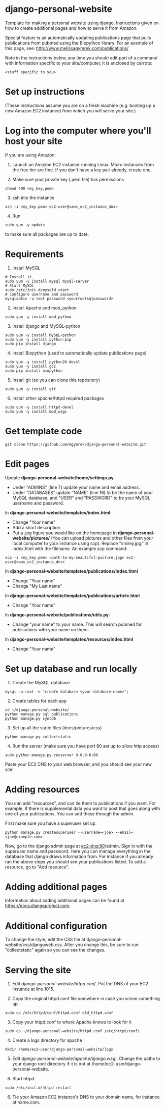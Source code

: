 django-personal-website
=======================

Template for making a personal website using django. Instructions given on how to create additional pages and how to serve it from Amazon.

Special feature is an automatically updating publications page that pulls publications from pubmed using the Biopython library. For an example of this page, see: http://www.melissagymrek.com/publications/

Note in the instructions below, any time you should edit part of a command with information specific to your site/computer, it is enclosed by carrots:
```
<stuff specific to you>
```

Set up instructions
=======================
(These instructions assume you are on a fresh machine (e.g. booting up a new Amazon EC2 instance) from which you will serve your site.)

Log into the computer where you'll host your site
=======================

If you are using Amazon:
1. Launch an Amazon EC2 instance running Linux. Micro instances from the free tier are fine. If you don't have a key pair already, create one.

2. Make sure your private key (.pem file) has permissions
```
chmod 400 <my_key.pem>
```

3. ssh into the instance
```
ssh -i <my_key.pem> ec2-user@<aws_ec2_instance_dns>
```

4. Run
```
sudo yum -y update
```
to make sure all packages are up to date.

Requirements
=======================

1. Install MySQL
```
# Install it
sudo yum -y install mysql mysql-server
# Start MySQL
sudo /etc/init.d/mysqld start
# Configure username and password
mysqladmin -u root password <yourrootsqlpassword>
```

2. Install Apache and mod_python
```
sudo yum -y install mod_python
```

3. Install django and MySQL-python
```
sudo yum -y install MySQL-python
sudo yum -y install python-pip
sudo pip install django
```

4. Install Biopython (used to automatically update publications page)	
```
sudo yum -y install python26-devel
sudo yum -y install gcc
sudo pip install biopython
```

5. Install git (so you can clone this repository)
```
sudo yum -y install git
```

6. Install other apache/httpd required packages
```
sudo yum -y install httpd-devel
sudo yum -y install mod_wsgi
```

Get template code
=======================

```
git clone https://github.com/mgymrek/django-personal-website.git
```

Edit pages
=======================

Update **django-personal-website/home/settings.py**
- Under "ADMINS" (line 7) update your name and email address.
- Under "DATABASES" update "NAME" (line 16) to be the name of your MySQL database, and "USER" and "PASSWORD" to be your MySQL username and password.

In **django-personal-website/templates/index.html**
- Change "Your name"
- Add a short description
- Put a .jpg figure you would like on the homepage in **django-personal-website/pictures/** (You can upload pictures and other files from your local computer to your instance using scp). Replace "smiley.jpg" in index.html with the filename. An example scp command:
```
scp -i <my_key.pem> <path-to-my-beautiful-picture.jpg> ec2-user@<aws_ec2_instance_dns>
```

In **django-personal-website/templates/publications/index.html**
- Change "Your name"
- Change "My Last name"

In **django-personal-website/templates/publications/article.html**
- Change "Your name"

In **django-personal-website/publications/utils.py**:
- Change "your name" to your name. This will search pubmed for publications with your name on them.

In **django-personal-website/templates/resources/index.html**
- Change "Your name"

Set up database and run locally
=======================

1. Create the MySQL database
```
mysql -u root -e "create database <your-database-name>"; 
```

2. Create tables for each app
```
cd ~/django-personal-website/
python manage.py sql publications
python manage.py syncdb
```

3. Set up all the static files (docs/pictures/css)
```
python manage.py collectstatic
```

4. Run the server (make sure you have port 80 set up to allow http access)
```
sudo python manage.py runserver 0.0.0.0:80
```

Paste your EC2 DNS to your web browser, and you should see your new site!

Adding resources
=======================
You can add "resources", and can tie them to publications if you want. For example, if there is supplemental data you want to post that goes along with one of your publications. You can add these through the admin.

First make sure you have a superuser set up:
```
python manage.py createsuperuser --username=<joe> --email=<joe@example.com>
```

Now, go to the django admin page at <ec2-dns:80>/admin. Sign in with the superuser name and password. Here you can manage everything in the database that django draws information from. For instance if you already ran the above steps you should see your publications listed. To add a resource, go to "Add resource".


Adding additional pages
=======================
Information about adding additional pages can be found at https://docs.djangoproject.com.


Additional configuration
=======================
To change the style, edit the CSS file at django-personal-website/css/djangoweb.css. After you change this, be sure to run "collectstatic" again so you can see the changes.


Serving the site
=======================
1. Edit *django-personal-website/httpd.conf*. Put the DNS of your EC2 instance at line 1015.

2. Copy the original httpd.conf file somwhere in case you screw something up
```
sudo cp /etc/httpd/conf/httpd.conf old_httpd.conf
```

3. Copy your httpd.conf to where Apache knows to look for it
```
sudo cp ~/django-personal-website/httpd.conf /etc/httpd/conf/
```

4. Create a logs directory for apache
```
mkdir /home/ec2-user/django-personal-website/logs
```

5. Edit *django-personal-website/apache/django.wsgi*. Change the paths to your django root directory if it is not at /home/ec2-user/django-personal-website.

6. Start httpd
```
sudo /etc/init.d/httpd restart
```

6. Tie your Amazon EC2 instance's DNS to your domain name, for instance at name.com.